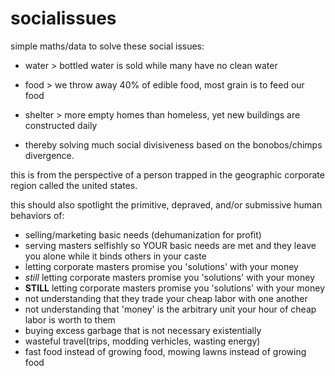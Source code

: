 # socialissues
simple maths/data to solve these social issues:
- water > bottled water is sold while many have no clean water
- food > we throw away 40% of edible food, most grain is to feed our food
- shelter > more empty homes than homeless, yet new buildings are constructed daily

- thereby solving much social divisiveness based on the bonobos/chimps divergence.

this is from the perspective of a person trapped in the geographic corporate region called the united states.

this should also spotlight the primitive, depraved, and/or submissive human behaviors of:
- selling/marketing basic needs (dehumanization for profit)
- serving masters selfishly so YOUR basic needs are met and they leave you alone while it binds others in your caste
- letting corporate masters promise you 'solutions' with your money
- <i>still</i> letting corporate masters promise you 'solutions' with your money
- <strong>STILL</strong> letting corporate masters promise you 'solutions' with your money
- not understanding that they trade your cheap labor with one another
- not understanding that 'money' is the arbitrary unit your hour of cheap labor is worth to them
- buying excess garbage that is not necessary existentially
- wasteful travel(trips, modding verhicles, wasting energy)
- fast food instead of growing food, mowing lawns instead of growing food
